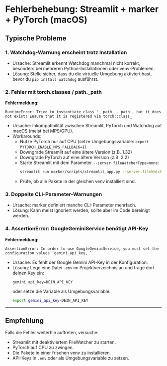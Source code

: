# Fehlerbehebung: Streamlit + marker + PyTorch (macOS)

## Typische Probleme

### 1. Watchdog-Warnung erscheint trotz Installation

- Ursache: Streamlit erkennt Watchdog manchmal nicht korrekt, besonders bei mehreren Python-Installationen oder venv-Problemen.
- Lösung: Stelle sicher, dass du die virtuelle Umgebung aktiviert hast, bevor du `pip install watchdog` ausführst.

### 2. Fehler mit torch.classes / __path__._path

**Fehlermeldung:**
```
RuntimeError: Tried to instantiate class '__path__._path', but it does not exist! Ensure that it is registered via torch::class_
```
- Ursache: Inkompatibilität zwischen Streamlit, PyTorch und Watchdog auf macOS (meist bei MPS/GPU).
- Workarounds:
  - Nutze PyTorch nur auf CPU (setze Umgebungsvariable: `export PYTORCH_ENABLE_MPS_FALLBACK=1`)
  - Downgrade Streamlit auf eine ältere Version (z.B. 1.32)
  - Downgrade PyTorch auf eine ältere Version (z.B. 2.2)
  - Starte Streamlit mit dem Parameter `--server.fileWatcherType=none`:
    ```bash
    streamlit run marker/scripts/streamlit_app.py --server.fileWatcherType=none
    ```
  - Prüfe, ob alle Pakete in der gleichen venv installiert sind.

### 3. Doppelte CLI-Parameter-Warnungen

- Ursache: marker definiert manche CLI-Parameter mehrfach.
- Lösung: Kann meist ignoriert werden, sollte aber im Code bereinigt werden.

### 4. AssertionError: GoogleGeminiService benötigt API-Key

**Fehlermeldung:**
```
AssertionError: In order to use GoogleGeminiService, you must set the configuration values `gemini_api_key, `.
```
- Ursache: Es fehlt der Google Gemini API-Key in der Konfiguration.
- Lösung: Lege eine Datei `.env` im Projektverzeichnis an und trage dort deinen Key ein:
  ```
  gemini_api_key=DEIN_API_KEY
  ```
  oder setze die Variable als Umgebungsvariable:
  ```bash
  export gemini_api_key=DEIN_API_KEY
  ```

---

## Empfehlung

Falls die Fehler weiterhin auftreten, versuche:
- Streamlit mit deaktiviertem FileWatcher zu starten.
- PyTorch auf CPU zu zwingen.
- Die Pakete in einer frischen venv zu installieren.
- API-Keys in `.env` oder als Umgebungsvariable zu setzen.